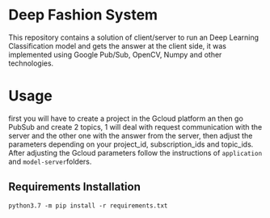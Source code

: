 # Deep Fashion System
This repository contains a solution of client/server to run an Deep Learning Classification model and gets the answer at the client side, it was implemented using Google Pub/Sub, OpenCV, Numpy and other technologies.

# Usage 
first you will have to create a project in the Gcloud platform an then go PubSub and create 2 topics, 1 will deal with request communication with the server and the other one with the answer from the server, then adjust the parameters depending on your project_id, subscription_ids and topic_ids. After adjusting the Gcloud parameters follow the instructions of `application` and `model-server`folders.

## Requirements Installation
```
python3.7 -m pip install -r requirements.txt
```